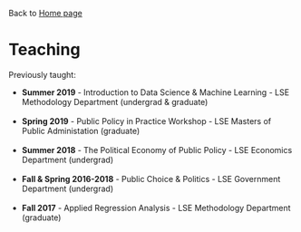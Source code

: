 Back to [Home page](/README.md)

# Teaching

Previously taught:

* **Summer 2019** - Introduction to Data Science & Machine Learning - LSE Methodology Department (undergrad & graduate)
<br/><br/>
* **Spring 2019** - Public Policy in Practice Workshop - LSE Masters of Public Administation (graduate)
<br/><br/>
* **Summer 2018** - The Political Economy of Public Policy - LSE Economics Department (undergrad)
<br/><br/>
* **Fall & Spring 2016-2018** - Public Choice & Politics - LSE Government Department (undergrad)
<br/><br/>
* **Fall 2017** - Applied Regression Analysis - LSE Methodology Department (graduate)
